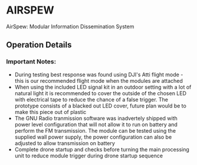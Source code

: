 # AIRSPEW
AirSpew: Modular Information Dissemination System

## Operation Details

### Important Notes:
* During testing best response was found using DJI's Atti flight mode - this is our recommended flight mode when the modules are attached
* When using the included LED signal kit in an outdoor setting with a lot of natural light it is recommended to cover the outside of the chosen LED with electrical tape to reduce the chance of a false trigger. The prototype consists of a blacked out LED cover, future plan would be to make this piece out of plastic
* The GNU Radio tranmission software was inadvertely shipped with power level configuration that  will not allow it to run on battery and perform the FM transmission. The module can be tested using the supplied wall power supply, the power configuration can also be adjusted to allow transmission on battery
* Complete drone startup and checks before turning the main processing unit to reduce module trigger during drone startup sequence